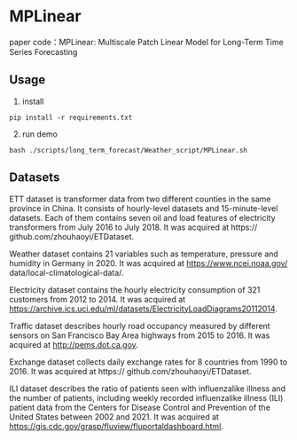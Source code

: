 # MPLinear
paper code：MPLinear: Multiscale Patch Linear Model for Long-Term Time Series Forecasting

## Usage
1. install
```
pip install -r requirements.txt
```
2. run demo
```
bash ./scripts/long_term_forecast/Weather_script/MPLinear.sh
```
## Datasets

ETT dataset is transformer data from two different counties in the same province in China. It consists of hourly-level datasets and 15-minute-level datasets. Each of them contains seven oil and load features of electricity transformers from July 2016 to July 2018. It was acquired at https:// github.com/zhouhaoyi/ETDataset.

Weather dataset contains 21 variables such as temperature, pressure and humidity in Germany in 2020. It was acquired at https://www.ncei.noaa.gov/ data/local-climatological-data/.

Electricity dataset contains the hourly electricity consumption of 321 customers from 2012 to 2014. It was acquired at https://archive.ics.uci.edu/ml/datasets/ElectricityLoadDiagrams20112014.

Traffic dataset describes hourly road occupancy measured by different sensors on San Francisco Bay Area highways from 2015 to 2016. It was acquired at http://pems.dot.ca.gov.

Exchange dataset collects daily exchange rates for 8 countries from 1990 to 2016. It was acquired at https:// github.com/zhouhaoyi/ETDataset.

ILI dataset describes the ratio of patients seen with influenzalike illness and the number of patients, including weekly recorded influenzalike illness (ILI) patient data from the Centers for Disease Control and Prevention of the United States between 2002 and 2021. It was acquired at https://gis.cdc.gov/grasp/fluview/fluportaldashboard.html.
